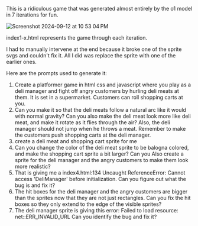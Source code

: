 This is a ridiculous game that was generated almost entirely by the o1 model in 7 iterations for fun.

![Screenshot 2024-09-12 at 10 53 04 PM](https://github.com/user-attachments/assets/6e136fbc-4b4b-4efa-a9ce-c710f16d8f76)

index1-x.html represents the game through each iteration.

I had to manually intervene at the end because it broke one of the sprite svgs and couldn't fix it. All I did was replace the sprite with one of the earlier ones.

Here are the prompts used to generate it:

1. Create a platformer game in html css and javascript where you play as a deli manager and fight off angry customers by hurling deli meats at them. It is set in a supermarket. Customers can roll shopping carts at you.
2. Can you make it so that the deli meats follow a natural arc like it would with normal gravity? Can you also make the deli meat look more like deli meat, and make it rotate as it flies through the air? Also, the deli manager should not jump when he throws a meat. Remember to make the customers push shopping carts at the deli manager.
3. create a deli meat and shopping cart sprite for me
4. Can you change the color of the deli meat sprite to be balogna colored, and make the shopping cart sprite a bit larger? Can you Also create a sprite for the deli manager and the angry customers to make them look more realistic?
5. That is giving me a index4.html:134 Uncaught ReferenceError: Cannot access 'DeliManager' before initialization. Can you figure out what the bug is and fix it?
6. The hit boxes for the deli manager and the angry customers are bigger than the sprites now that they are not just rectangles. Can you fix the hit boxes so they only extend to the edge of the visible sprites?
7. The deli manager sprite is giving this error: Failed to load resource: net::ERR_INVALID_URL Can you identify the bug and fix it?
